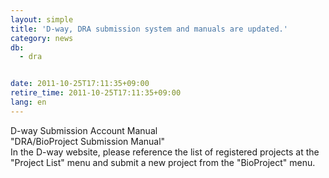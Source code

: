```yaml
---
layout: simple
title: 'D-way, DRA submission system and manuals are updated.'
category: news
db:
  - dra


date: 2011-10-25T17:11:35+09:00
retire_time: 2011-10-25T17:11:35+09:00
lang: en
---
```


D-way Submission Account Manual<br>"DRA/BioProject Submission Manual"<br>In the D-way website, please reference the list of registered projects at the "Project List" menu and submit a new project from the "BioProject" menu.
